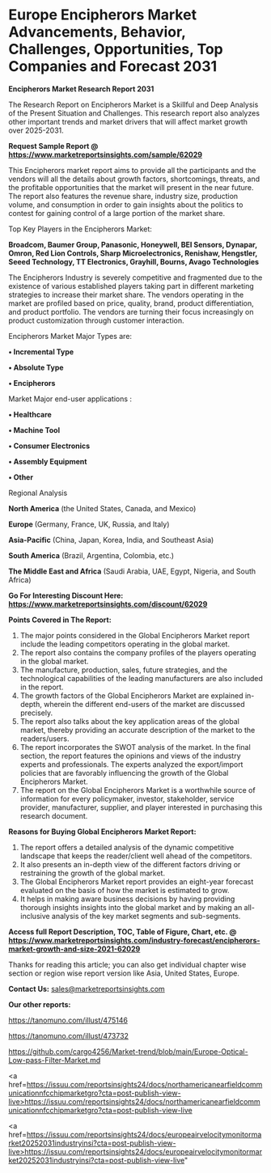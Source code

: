  # Europe Encipherors Market Advancements, Behavior, Challenges, Opportunities, Top Companies and Forecast 2031

<strong>Encipherors Market Research Report 2031</strong>

The Research Report on Encipherors Market is a Skillful and Deep Analysis of the Present Situation and Challenges. This research report also analyzes other important trends and market drivers that will affect market growth over 2025-2031.

<strong>Request Sample Report @ <a href=https://www.marketreportsinsights.com/sample/62029>https://www.marketreportsinsights.com/sample/62029</a></strong>

This Encipherors market report aims to provide all the participants and the vendors will all the details about growth factors, shortcomings, threats, and the profitable opportunities that the market will present in the near future. The report also features the revenue share, industry size, production volume, and consumption in order to gain insights about the politics to contest for gaining control of a large portion of the market share.

Top Key Players in the Encipherors Market:

<strong>Broadcom, Baumer Group, Panasonic, Honeywell, BEI Sensors, Dynapar, Omron, Red Lion Controls, Sharp Microelectronics, Renishaw, Hengstler, Seeed Technology, TT Electronics, Grayhill, Bourns, Avago Technologies</strong>

The Encipherors Industry is severely competitive and fragmented due to the existence of various established players taking part in different marketing strategies to increase their market share. The vendors operating in the market are profiled based on price, quality, brand, product differentiation, and product portfolio. The vendors are turning their focus increasingly on product customization through customer interaction.

Encipherors Market Major Types are:

<strong>• Incremental Type

• Absolute Type

• Encipherors</strong>

Market Major end-user applications :

<strong>• Healthcare

• Machine Tool

• Consumer Electronics

• Assembly Equipment

• Other</strong>

Regional Analysis

</u><strong><b>North America</b></strong> (the United States, Canada, and Mexico)

<strong><b>Europe </b></strong>(Germany, France, UK, Russia, and Italy)

<strong><b>Asia-Pacific</b></strong> (China, Japan, Korea, India, and Southeast Asia)

<strong><b>South America</b></strong> (Brazil, Argentina, Colombia, etc.)

<strong><b>The Middle East and Africa</b></strong> (Saudi Arabia, UAE, Egypt, Nigeria, and South Africa)

<strong>Go For Interesting Discount Here: <a href=https://www.marketreportsinsights.com/discount/62029>https://www.marketreportsinsights.com/discount/62029</a></strong>

<strong>Points Covered in The Report:</strong>
<ol>
  <li>The major points considered in the Global Encipherors Market report include the leading competitors operating in the global market.</li>
  <li>The report also contains the company profiles of the players operating in the global market.</li>
  <li>The manufacture, production, sales, future strategies, and the technological capabilities of the leading manufacturers are also included in the report.</li>
  <li>The growth factors of the Global Encipherors Market are explained in-depth, wherein the different end-users of the market are discussed precisely.</li>
  <li>The report also talks about the key application areas of the global market, thereby providing an accurate description of the market to the readers/users.</li>
  <li>The report incorporates the SWOT analysis of the market. In the final section, the report features the opinions and views of the industry experts and professionals. The experts analyzed the export/import policies that are favorably influencing the growth of the Global Encipherors Market.</li>
  <li>The report on the Global Encipherors Market is a worthwhile source of information for every policymaker, investor, stakeholder, service provider, manufacturer, supplier, and player interested in purchasing this research document.</li>
</ol>
<strong>Reasons for Buying Global Encipherors Market Report:</strong>

<ol>
  <li>The report offers a detailed analysis of the dynamic competitive landscape that keeps the reader/client well ahead of the competitors.</li>
  <li>It also presents an in-depth view of the different factors driving or restraining the growth of the global market.</li>
  <li>The Global Encipherors Market report provides an eight-year forecast evaluated on the basis of how the market is estimated to grow.</li>
  <li>It helps in making aware business decisions by having providing thorough insights insights into the global market and by making an all-inclusive analysis of the key market segments and sub-segments.</li>
</ol>
<strong>Access full Report Description, TOC, Table of Figure, Chart, etc. @ <a href=https://www.marketreportsinsights.com/industry-forecast/encipherors-market-growth-and-size-2021-62029>https://www.marketreportsinsights.com/industry-forecast/encipherors-market-growth-and-size-2021-62029</a></strong>


Thanks for reading this article; you can also get individual chapter wise section or region wise report version like Asia, United States, Europe.

<strong>Contact Us:</strong>
sales@marketreportsinsights.com

<strong>Our other reports:</strong>

<a href=https://tanomuno.com/illust/475146>https://tanomuno.com/illust/475146</a>

<a href=https://tanomuno.com/illust/473732>https://tanomuno.com/illust/473732</a>

<a href=https://github.com/cargo4256/Market-trend/blob/main/Europe-Optical-Low-pass-Filter-Market.md>https://github.com/cargo4256/Market-trend/blob/main/Europe-Optical-Low-pass-Filter-Market.md</a>

<a href=https://issuu.com/reportsinsights24/docs/northamericanearfieldcommunicationnfcchipmarketgro?cta=post-publish-view-live>https://issuu.com/reportsinsights24/docs/northamericanearfieldcommunicationnfcchipmarketgro?cta=post-publish-view-live</a>

<a href=https://issuu.com/reportsinsights24/docs/europeairvelocitymonitormarket20252031industryinsi?cta=post-publish-view-live>https://issuu.com/reportsinsights24/docs/europeairvelocitymonitormarket20252031industryinsi?cta=post-publish-view-live</a>"
